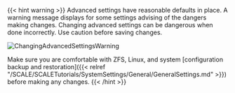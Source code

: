 ---
---

{{< hint warning >}} 
Advanced settings have reasonable defaults in place. A warning message displays for some settings advising of the dangers making changes.
Changing advanced settings can be dangerous when done incorrectly. Use caution before saving changes. 

![ChangingAdvancedSettingsWarning](/images/SCALE/22.12/ChangingAdvancedSettingsWarning.png "Changing Advanced Settings Warning") 

Make sure you are comfortable with ZFS, Linux, and system [configuration backup and restoration]({{< relref "/SCALE/SCALETutorials/SystemSettings/General/GeneralSettings.md" >}}) before making any changes. 
{{< /hint >}}